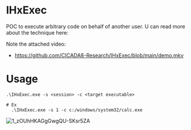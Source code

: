 
# IHxExec

POC to execute arbitrary code on behalf of another user. U can read more about the technique here:



Note the attached video:
- https://github.com/CICADA8-Research/IHxExec/blob/main/demo.mkv

# Usage 
```shell
.\IHxExec.exe -s <session> -c <target executable>

# Ex
  .\IHxExec.exe -s 1 -c c:/windows/system32/calc.exe
```
![1_zOUhHKAGgGwgQU-SKsr5ZA](https://github.com/CICADA8-Research/IHxExec/assets/92790655/4957aec4-afb1-43b3-8656-00f4adbc050d)
